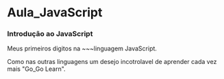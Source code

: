 # Aula_JavaScript
### Introdução ao JavaScript
Meus primeiros digitos na ~~~linguagem JavaScript.

Como nas outras linguagens um desejo incotrolavel de aprender cada vez mais "Go_Go Learn".
